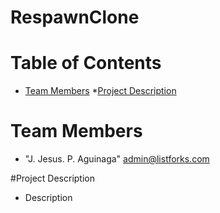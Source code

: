 # RespawnClone

# Table of Contents

* [Team Members](#team-members)
*[Project Description](#project-description)

# <a name="team-members"></a>Team Members
* "J. Jesus. P. Aguinaga" <admin@listforks.com>

#<a name="project-description"></a>Project Description
* Description